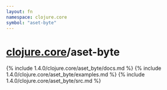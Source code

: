 ```yaml
---
layout: fn
namespace: clojure.core
symbol: "aset-byte"
---
```


# [clojure.core](../)/aset-byte

{% include 1.4.0/clojure.core/aset_byte/docs.md %}
{% include 1.4.0/clojure.core/aset_byte/examples.md %}
{% include 1.4.0/clojure.core/aset_byte/src.md %}

